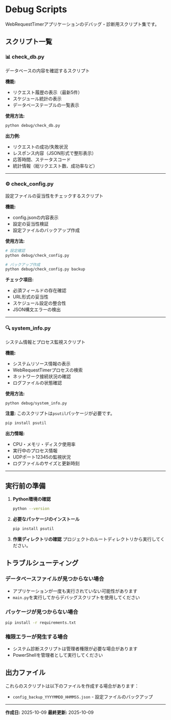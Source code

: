 # Debug Scripts

WebRequestTimerアプリケーションのデバッグ・診断用スクリプト集です。

## スクリプト一覧

### 📊 check_db.py
データベースの内容を確認するスクリプト

**機能:**
- リクエスト履歴の表示（最新5件）
- スケジュール統計の表示
- データベーステーブルの一覧表示

**使用方法:**
```bash
python debug/check_db.py
```

**出力例:**
- リクエストの成功/失敗状況
- レスポンス内容（JSON形式で整形表示）
- 応答時間、ステータスコード
- 統計情報（総リクエスト数、成功率など）

---

### ⚙️ check_config.py
設定ファイルの妥当性をチェックするスクリプト

**機能:**
- config.jsonの内容表示
- 設定の妥当性検証
- 設定ファイルのバックアップ作成

**使用方法:**
```bash
# 設定確認
python debug/check_config.py

# バックアップ作成
python debug/check_config.py backup
```

**チェック項目:**
- 必須フィールドの存在確認
- URL形式の妥当性
- スケジュール設定の整合性
- JSON構文エラーの検出

---

### 🔍 system_info.py
システム情報とプロセス監視スクリプト

**機能:**
- システムリソース情報の表示
- WebRequestTimerプロセスの検索
- ネットワーク接続状況の確認
- ログファイルの状態確認

**使用方法:**
```bash
python debug/system_info.py
```

**注意:** このスクリプトは`psutil`パッケージが必要です。
```bash
pip install psutil
```

**出力情報:**
- CPU・メモリ・ディスク使用率
- 実行中のプロセス情報
- UDPポート12345の監視状況
- ログファイルのサイズと更新時刻

---

## 実行前の準備

1. **Python環境の確認**
   ```bash
   python --version
   ```

2. **必要なパッケージのインストール**
   ```bash
   pip install psutil
   ```

3. **作業ディレクトリの確認**
   プロジェクトのルートディレクトリから実行してください。

## トラブルシューティング

### データベースファイルが見つからない場合
- アプリケーションが一度も実行されていない可能性があります
- `main.py`を実行してからデバッグスクリプトを使用してください

### パッケージが見つからない場合
```bash
pip install -r requirements.txt
```

### 権限エラーが発生する場合
- システム診断スクリプトは管理者権限が必要な場合があります
- PowerShellを管理者として実行してください

## 出力ファイル

これらのスクリプトは以下のファイルを作成する場合があります：
- `config_backup_YYYYMMDD_HHMMSS.json` - 設定ファイルのバックアップ

---

**作成日:** 2025-10-09
**最終更新:** 2025-10-09
